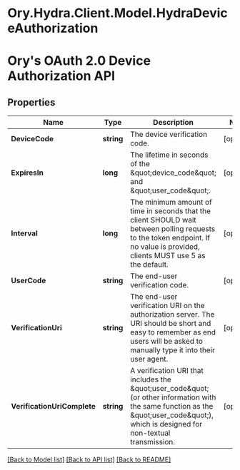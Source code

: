 # Ory.Hydra.Client.Model.HydraDeviceAuthorization
# Ory's OAuth 2.0 Device Authorization API

## Properties

Name | Type | Description | Notes
------------ | ------------- | ------------- | -------------
**DeviceCode** | **string** | The device verification code. | [optional] 
**ExpiresIn** | **long** | The lifetime in seconds of the \&quot;device_code\&quot; and \&quot;user_code\&quot;. | [optional] 
**Interval** | **long** | The minimum amount of time in seconds that the client SHOULD wait between polling requests to the token endpoint.  If no value is provided, clients MUST use 5 as the default. | [optional] 
**UserCode** | **string** | The end-user verification code. | [optional] 
**VerificationUri** | **string** | The end-user verification URI on the authorization server.  The URI should be short and easy to remember as end users will be asked to manually type it into their user agent. | [optional] 
**VerificationUriComplete** | **string** | A verification URI that includes the \&quot;user_code\&quot; (or other information with the same function as the \&quot;user_code\&quot;), which is designed for non-textual transmission. | [optional] 

[[Back to Model list]](../README.md#documentation-for-models) [[Back to API list]](../README.md#documentation-for-api-endpoints) [[Back to README]](../README.md)

